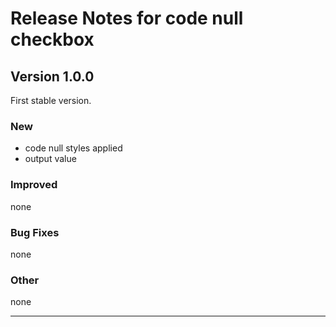 # Release Notes for code null checkbox

## Version 1.0.0

First stable version.

### New

- code null styles applied
- output value

### Improved

none

### Bug Fixes

none

### Other

none

---
